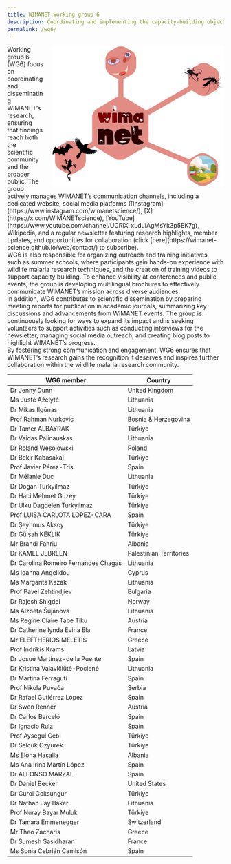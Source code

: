 ```yaml
---
title: WIMANET working group 6
description: Coordinating and implementing the capacity-building objectives (CBOs)
permalink: /wg6/
---
```

<img alt="logo" src="../assets/theme/images/wg6.jpg" width="400" align="right" style="position: relative; padding-left:20px;">
Working group 6 (WG6) focus on coordinating and disseminating WIMANET’s research, ensuring that findings reach both the scientific community and the broader public. The group actively manages WIMANET’s communication channels, including a dedicated website, social media platforms ([Instagram](https://www.instagram.com/wimanetscience/), [X](https://x.com/WIMANETscience), [YouTube](https://www.youtube.com/channel/UCRlX_xLduIAgMsYk3p5EK7g), Wikipedia, and a regular newsletter featuring research highlights, member updates, and opportunities for collaboration (click [here](https://wimanet-science.github.io/web/contact/) to subscribe).<br>
WG6 is also responsible for organizing outreach and training initiatives, such as summer schools, where participants gain hands-on experience with wildlife malaria research techniques, and the creation of training videos to support capacity building. To enhance visibility at conferences and public events, the group is developing multilingual brochures to effectively communicate WIMANET’s mission across diverse audiences. <br>
In addition, WG6 contributes to scientific dissemination by preparing meeting reports for publication in academic journals, summarizing key discussions and advancements from WIMANET events. The group is continuously looking for ways to expand its impact and is seeking volunteers to support activities such as conducting interviews for the newsletter, managing social media outreach, and creating blog posts to highlight WIMANET’s progress.<br>
By fostering strong communication and engagement, WG6 ensures that WIMANET’s research gains the recognition it deserves and inspires further collaboration within the wildlife malaria research community.

| WG6 member  | Country |
| -----  | ----------- |
| Dr Jenny Dunn | United Kingdom | 
| Ms Justė Aželytė |	Lithuania | 
| Dr Mikas Ilgūnas |	Lithuania | 
| Prof Rahman Nurkovic |	Bosnia & Herzegovina | 
| Dr Tamer ALBAYRAK |	Türkiye | 
| Dr Vaidas Palinauskas |	Lithuania | 
| Dr Roland Wesolowski |	Poland | 
| Dr Bekir Kabasakal |	Türkiye| 
| Prof Javier Pérez-Tris |	Spain | 
| Dr Mélanie Duc |	Lithuania | 
| Dr Dogan Turkyilmaz |	Türkiye | 
| Dr Haci Mehmet Guzey |	Türkiye | 
| Dr Ulku Dagdelen Turkyilmaz |	Türkiye | 
| Prof LUISA CARLOTA LOPEZ-CARA |	Spain | 
| Dr Şeyhmus Aksoy |	Türkiye | 
| Dr Gülşah KEKLİK |	Türkiye | 
| Mr Brandi Fahriu |	Albania | 
| Dr KAMEL JEBREEN |	Palestinian Territories | 
| Dr Carolina Romeiro Fernandes Chagas |	Lithuania | 
| Ms Ioanna Angelidou |	Cyprus | 
| Ms Margarita Kazak |	Lithuania | 
| Prof Pavel Zehtindjiev |	Bulgaria | 
| Dr Rajesh Shigdel |	Norway | 
| Ms Alžbeta Šujanová |	Lithuania | 
| Ms Regine Claire Tabe Tiku |	Austria | 
| Dr Catherine lynda Evina Ela |	France | 
| Mr ELEFTHERIOS MELETIS |	Greece | 
| Prof Indrikis Krams |	Latvia | 
| Dr Josué Martínez-de la Puente |	Spain | 
| Dr Kristina Valavičiūtė-Pocienė | Lithuania | 
| Dr Martina Ferraguti |	Spain | 
| Prof Nikola Puvača |	Serbia | 
| Dr Rafael Gutiérrez López |	Spain | 
| Dr Swen Renner |	Austria | 
| Dr Carlos Barceló |	Spain | 
| Dr Ignacio Ruiz |	Spain | 
| Prof Aysegul Cebi |	Türkiye | 
| Dr Selcuk Ozyurek |	Türkiye | 
| Ms Elona Hasalla |	Albania | 
| Ms Ana Irina Martín López |	Spain | 
| Dr ALFONSO MARZAL |	Spain | 
| Dr Daniel Becker |	United States | 
| Dr Gurol Goksungur |	Türkiye | 
| Dr Nathan Jay Baker |	Lithuania | 
| Prof Nuray Bayar Muluk |	Türkiye | 
| Dr Tamara Emmenegger |	Switzerland | 
| Mr Theo Zacharis |	Greece | 
| Dr Sumesh Sasidharan |	France | 
| Ms Sonia Cebrián Camisón |	Spain | 
